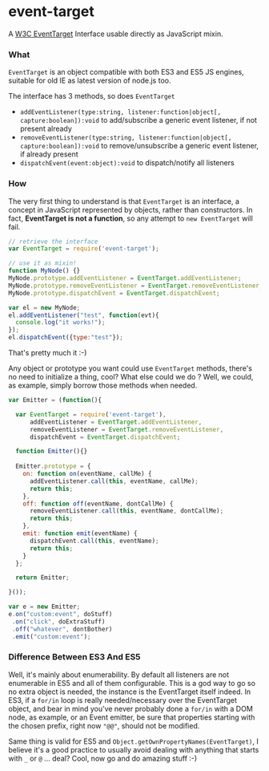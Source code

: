 event-target
============

A [W3C EventTarget](http://www.w3.org/wiki/DOM/domcore/EventTarget) Interface usable directly as JavaScript mixin.

### What
`EventTarget` is an object compatible with both ES3 and ES5 JS engines, suitable for old IE as latest version of node.js too.

The interface has 3 methods, so does `EventTarget`

  * `addEventListener(type:string, listener:function|object[, capture:boolean]):void` to add/subscribe a generic event listener, if not present already
  * `removeEventListener(type:string, listener:function|object[, capture:boolean]):void` to remove/unsubscribe a generic event listener, if already present
  * `dispatchEvent(event:object):void` to dispatch/notify all listeners

### How
The very first thing to understand is that `EventTarget` is an interface, a concept in JavaScript represented by objects, rather than constructors.
In fact, **EventTarget is not a function**, so any attempt to `new EventTarget` will fail.

```JavaScript
// retrieve the interface
var EventTarget = require('event-target');

// use it as mixin!
function MyNode() {}
MyNode.prototype.addEventListener = EventTarget.addEventListener;
MyNode.prototype.removeEventListener = EventTarget.removeEventListener;
MyNode.prototype.dispatchEvent = EventTarget.dispatchEvent;

var el = new MyNode;
el.addEventListener("test", function(evt){
  console.log("it works!");
});
el.dispatchEvent({type:"test"});
```

That's pretty much it :-)

Any object or prototype you want could use `EventTarget` methods, there's no need to initialize a thing, cool? What else could we do ? Well, we could, as example, simply borrow those methods when needed.

```JavaScript
var Emitter = (function(){

  var EventTarget = require('event-target'),
      addEventListener = EventTarget.addEventListener,
      removeEventListener = EventTarget.removeEventListener,
      dispatchEvent = EventTarget.dispatchEvent;

  function Emitter(){}
  
  Emitter.prototype = {
    on: function on(eventName, callMe) {
      addEventListener.call(this, eventName, callMe);
      return this;
    },
    off: function off(eventName, dontCallMe) {
      removeEventListener.call(this, eventName, dontCallMe);
      return this;
    },
    emit: function emit(eventName) {
      dispatchEvent.call(this, eventName);
      return this;
    }
  };

  return Emitter;

}());

var e = new Emitter;
e.on("custom:event", doStuff)
 .on("click", doExtraStuff)
 .off("whatever", dontBother)
 .emit("custom:event");

```

### Difference Between ES3 And ES5
Well, it's mainly about enumerability. By default all listeners are not enumerable in ES5 and all of them configurable. This is a god way to go so no extra object is needed, the instance is the EventTarget itself indeed. In ES3, if a `for/in` loop is really needed/necessary over the EventTarget object, and bear in mind you've never probably done a `for/in` with a DOM node, as example, or an Event emitter, be sure that properties starting with the chosen prefix, right now `"@@"`, should not be modified.

Same thing is valid for ES5 and `Object.getOwnPropertyNames(EventTarget)`, I believe it's a good practice to usually avoid dealing with anything that starts with `_` or `@` ... deal? Cool, now go and do amazing stuff :-)